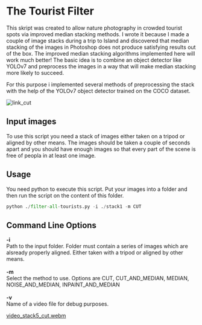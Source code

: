 # The Tourist Filter

This skript was created to allow nature photography in crowded tourist spots via improved median stacking methods. I wrote it because I made a couple of image stacks during a trip to Island and discovered that median stacking of the images in Photoshop does not produce satisfying results out of the box. The improved median stacking algorithms implemented here will work much better! The basic idea is to combine an object detector like YOLOv7 and preprocess the images in a way that will make median stacking more likely to succeed.

For this purpose i implemented several methods of preprocessing the stack with the help of the YOLOv7 object detector trained on the COCO dataset. 

![link_cut](https://user-images.githubusercontent.com/2202567/201495454-81ced94b-84b1-462d-9614-6beb505a72e1.jpg)

## Input images 

To use this script you need a stack of images either taken on a tripod or aligned by other means. The images should be taken a couple of seconds apart
and you should have enough images so that every part of the scene is free of peopla in at least one image.

## Usage

You need python to execute this script. Put your images into a folder and then run the script on the content of this folder.

```python
python ./filter-all-tourists.py -i ./stack1 -m CUT
```

## Command Line Options

<b>-i</b><br/> Path to the input folder. Folder must contain a series of images which are alsready properly aligned. Either taken with a tripod or aligned by other means.
<br/><br/>
<b>-m</b><br/> Select the method to use. Options are CUT, CUT_AND_MEDIAN, MEDIAN, NOISE_AND_MEDIAN, INPAINT_AND_MEDIAN
<br/><br/>
<b>-v</b><br/> Name of a video file for debug purposes.

[video_stack5_cut.webm](https://user-images.githubusercontent.com/2202567/201433129-b832e448-03a4-4c5b-b831-2430dee2d31a.webm)
